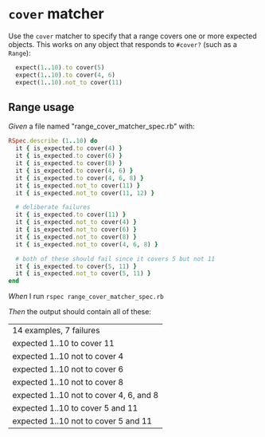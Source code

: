 # `cover` matcher

Use the `cover` matcher to specify that a range covers one or more
  expected objects. This works on any object that responds to `#cover?`
  (such as a `Range`):

  ```ruby
    expect(1..10).to cover(5)
    expect(1..10).to cover(4, 6)
    expect(1..10).not_to cover(11)
  ```

## Range usage

_Given_ a file named "range_cover_matcher_spec.rb" with:

```ruby
RSpec.describe (1..10) do
  it { is_expected.to cover(4) }
  it { is_expected.to cover(6) }
  it { is_expected.to cover(8) }
  it { is_expected.to cover(4, 6) }
  it { is_expected.to cover(4, 6, 8) }
  it { is_expected.not_to cover(11) }
  it { is_expected.not_to cover(11, 12) }

  # deliberate failures
  it { is_expected.to cover(11) }
  it { is_expected.not_to cover(4) }
  it { is_expected.not_to cover(6) }
  it { is_expected.not_to cover(8) }
  it { is_expected.not_to cover(4, 6, 8) }

  # both of these should fail since it covers 5 but not 11
  it { is_expected.to cover(5, 11) }
  it { is_expected.not_to cover(5, 11) }
end
```

_When_ I run `rspec range_cover_matcher_spec.rb`

_Then_ the output should contain all of these:

|                                         |
|-----------------------------------------|
| 14 examples, 7 failures                 |
| expected 1..10 to cover 11              |
| expected 1..10 not to cover 4           |
| expected 1..10 not to cover 6           |
| expected 1..10 not to cover 8           |
| expected 1..10 not to cover 4, 6, and 8 |
| expected 1..10 to cover 5 and 11        |
| expected 1..10 not to cover 5 and 11    |
